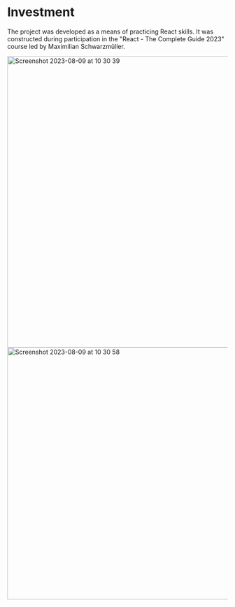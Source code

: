 # Investment

The project was developed as a means of practicing React skills. It was constructed during participation in the "React - The Complete Guide 2023" course led by Maximilian Schwarzmüller.

<img width="666" alt="Screenshot 2023-08-09 at 10 30 39" src="https://github.com/kristinajak/Investment/assets/41379252/108101f6-d3b2-4145-bd43-926d5abbad6a">

<img width="577" alt="Screenshot 2023-08-09 at 10 30 58" src="https://github.com/kristinajak/Investment/assets/41379252/67f74dc8-0702-4766-b43b-836061ebc955">

